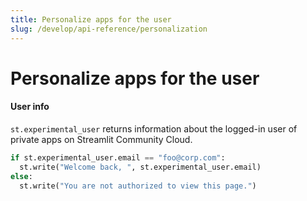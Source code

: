 ```yaml
---
title: Personalize apps for the user
slug: /develop/api-reference/personalization
---
```


# Personalize apps for the user

<TileContainer>
<RefCard href="/develop/api-reference/connections/st.experimental_user" size="two-third">

<h4>User info</h4>

`st.experimental_user` returns information about the logged-in user of private apps on Streamlit Community Cloud.

```python
if st.experimental_user.email == "foo@corp.com":
  st.write("Welcome back, ", st.experimental_user.email)
else:
  st.write("You are not authorized to view this page.")
```

</RefCard>
</TileContainer>
